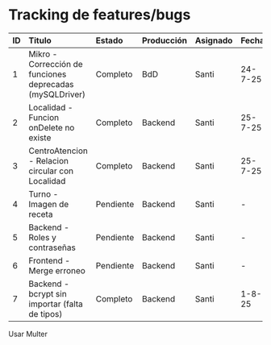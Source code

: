 # Tracking de features/bugs

| ID  | Titulo                                                   | Estado    | Producción | Asignado | Fecha   |
| :-- | :------------------------------------------------------- | :-------- | :--------- | :------- | :------ |
| 1   | Mikro - Corrección de funciones deprecadas (mySQLDriver) | Completo  | BdD        | Santi    | 24-7-25 |
| 2   | Localidad - Funcion onDelete no existe                   | Completo  | Backend    | Santi    | 25-7-25 |
| 3   | CentroAtencion - Relacion circular con Localidad         | Completo  | Backend    | Santi    | 25-7-25 |
| 4   | Turno - Imagen de receta                                 | Pendiente | Backend    | Santi    | -       |
| 5   | Backend - Roles y contraseñas                            | Pendiente | Backend    | Santi    | -       |
| 6   | Frontend - Merge erroneo                                 | Pendiente | Backend    | Santi    | -       |
| 7   | Backend - bcrypt sin importar (falta de tipos)           | Completo  | Backend    | Santi    | 1-8-25  |

Usar Multer
